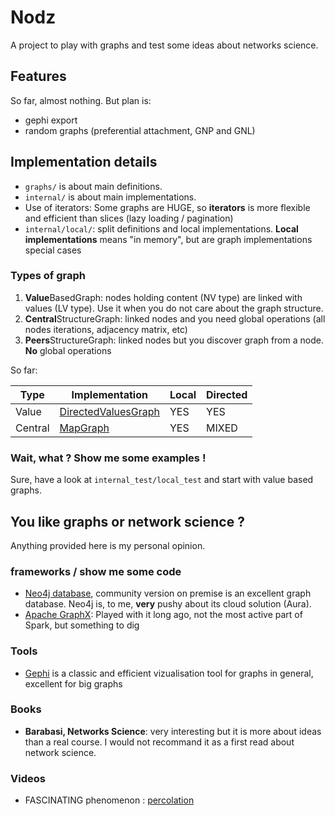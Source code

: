 # Nodz

A project to play with graphs and test some ideas about networks science. 

## Features

So far, almost nothing. But plan is:
* gephi export
* random graphs (preferential attachment, GNP and GNL)

## Implementation details 

* `graphs/` is about main definitions.  
* `internal/` is about main implementations. 
* Use of iterators: Some graphs are HUGE, so **iterators** is more flexible and efficient than slices (lazy loading / pagination)
* `internal/local/`: split definitions and local implementations. **Local implementations** means "in memory", but are graph implementations special cases 

### Types of graph

1. **Value**BasedGraph: nodes holding content (NV type) are linked with values (LV type). Use it when you do not care about the graph structure. 
2. **Central**StructureGraph: linked nodes and you need global operations (all nodes iterations, adjacency matrix, etc)
3. **Peers**StructureGraph: linked nodes but you discover graph from a node. **No** global operations

So far: 

| Type | Implementation | Local | Directed |
|------|----------------|-------|-----------|
| Value | [DirectedValuesGraph](https://github.com/zefrenchwan/nodz/blob/main/internal/local/directed_value_graphs.go) | YES | YES |
| Central | [MapGraph](https://github.com/zefrenchwan/nodz/blob/main/internal/local/map_graphs.go) | YES | MIXED |

### Wait, what ? Show me some examples ! 

Sure, have a look at `internal_test/local_test` and start with value based graphs. 

## You like graphs or network science ? 

Anything provided here is my personal opinion.

### frameworks / show me some code

* [Neo4j database](https://neo4j.com/), community version on premise is an excellent graph database. Neo4j is, to me, **very** pushy about its cloud solution (Aura). 
* [Apache GraphX](https://spark.apache.org/graphx/): Played with it long ago, not the most active part of Spark, but something to dig  

### Tools 

* [Gephi](https://gephi.org/) is a classic and efficient vizualisation tool for graphs in general, excellent for big graphs

### Books 

* **Barabasi, Networks Science**: very interesting but it is more about ideas than a real course. I would not recommand it as a first read about network science.

### Videos

* FASCINATING phenomenon : [percolation](https://www.youtube.com/watch?v=a-767WnbaCQ)
